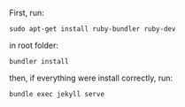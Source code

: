 First, run:

```
sudo apt-get install ruby-bundler ruby-dev
```

in root folder:

```
bundler install
```

then, if everything were install correctly, run:

```
bundle exec jekyll serve
```